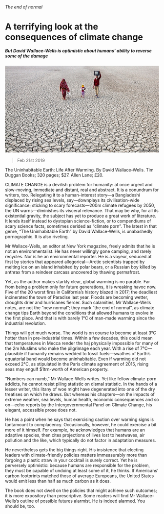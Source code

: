 ###### The end of normal

# A terrifying look at the consequences of climate change 

##### But David Wallace-Wells is optimistic about humans’ ability to reverse some of the damage 

![image](images/20190223_BKP010_0.jpg) 

> Feb 21st 2019 

The Uninhabitable Earth: Life After Warming. By David Wallace-Wells. Tim Duggan Books; 320 pages; $27. Allen Lane; £20. 

CLIMATE CHANGE is a devilish problem for humanity: at once urgent and slow-moving, immediate and distant, real and abstract. It is a conundrum for writers, too. Relegating it to a human-interest story—a Bangladeshi displaced by rising sea levels, say—downplays its civilisation-wide significance; sticking to scary forecasts—200m climate refugees by 2050, the UN warns—diminishes its visceral relevance. That may be why, for all its existential gravity, the subject has yet to produce a great work of literature. It lends itself instead to dystopian science-fiction, or to compendiums of scary science facts, sometimes derided as “climate porn”. The latest in that genre, “The Uninhabitable Earth” by David Wallace-Wells, is unabashedly pornographic. It is also riveting. 

Mr Wallace-Wells, an editor at New York magazine, freely admits that he is not an environmentalist. He has never willingly gone camping, and rarely recycles. Nor is he an environmental reporter. He is a voyeur, seduced at first by stories that appeared allegorical—Arctic scientists trapped by melting ice on an island inhabited by polar bears, or a Russian boy killed by anthrax from a reindeer carcass uncovered by thawing permafrost. 

Yet, as the author makes starkly clear, global warming is no parable. Far from being a problem only for future generations, it is wreaking havoc now. Five of the 20 worst fires in California’s history blazed in 2017; the deadliest incinerated the town of Paradise last year. Floods are becoming wetter, droughts drier and hurricanes fiercer. Such calamities, Mr Wallace-Wells notes, are not the “new normal”; they mark “the end of normal”, as climate change tips Earth beyond the conditions that allowed humans to evolve in the first place. And that is with barely 1°C of man-made warming since the industrial revolution. 

Things will get much worse. The world is on course to become at least 3°C hotter than in pre-industrial times. Within a few decades, this could mean that temperatures in Mecca render the haj physically impossible for many of the 2m Muslims who make the pilgrimage each year. With a rise of 7°C— plausible if humanity remains wedded to fossil fuels—swathes of Earth’s equatorial band would become uninhabitable. Even if warming did not exceed 2°C, as stipulated in the Paris climate agreement of 2015, rising seas may engulf $1trn-worth of American property. 

“Numbers can numb,” Mr Wallace-Wells writes. Yet like fellow climate-porn addicts, he cannot resist piling statistic on dismal statistic. In the hands of a lesser writer, this litany of woe might have degenerated into one of the dry treatises on which he draws. But whereas his chapters—on the impacts of extreme weather, sea levels, human health, economic consequences and so on—echo reports by the Intergovernmental Panel on Climate Change, his elegant, accessible prose does not. 

He has a point when he says that exercising caution over warning signs is tantamount to complacency. Occasionally, however, he could exercise a bit more of it himself. For example, he acknowledges that humans are an adaptive species, then cites projections of lives lost to heatwaves, air pollution and the like, which typically do not factor in adaptation measures. 

He nevertheless gets the big things right. His insistence that electing leaders with climate-friendly policies matters immeasurably more than forgoing a plastic straw in your cocktail is surely correct. Yet he is perversely optimistic: because humans are responsible for the problem, they must be capable of undoing at least some of it, he thinks. If Americans’ carbon footprints matched those of average Europeans, the United States would emit less than half as much carbon as it does. 

The book does not dwell on the policies that might achieve such outcomes; it is more expository than prescriptive. Some readers will find Mr Wallace-Wells’s outline of possible futures alarmist. He is indeed alarmed. You should be, too. 

